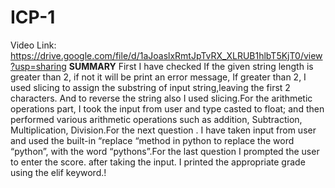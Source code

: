 # ICP-1
Video Link: https://drive.google.com/file/d/1aJoaslxRmtJpTvRX_XLRUB1hlbT5KjT0/view?usp=sharing
**SUMMARY**
First I have checked If the given string length is greater than 2, if not it will be print an error message, If greater than 2, I used slicing to assign the substring of input string,leaving the first 2 characters. And to reverse the string also I used slicing.For the arithmetic operations part, I took the input from user and type casted to float; and then performed various arithmetic operations such as addition, Subtraction, Multiplication, Division.For the next question . I have taken input from user and used the built-in “replace “method in python to replace the word “python”, with the word “pythons”.For the last question I prompted the user to enter the score. after taking the input. I printed the appropriate grade using the elif keyword.!
